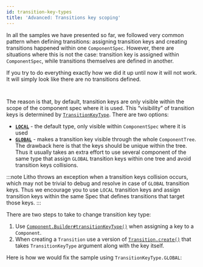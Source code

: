 ```yaml
---
id: transition-key-types
title: 'Advanced: Transitions key scoping'
---
```


In all the samples we have presented so far, we followed very common pattern when defining transitions: assigning transition keys and creating transitions happened within one `ComponentSpec`. However, there are situations where this is not the case: transition key is assigned within `ComponentSpec`, while transitions themselves are defined in another.

If you try to do everything exactly how we did it up until now it will not work. It will simply look like there are no transitions defined.

```java file=../../../sample/src/main/java/com/facebook/samples/litho/animations/docs/keyscope/GlobalKeyParentComponentSpec.java start=not_working_start end=not_working_end
```
```java file=../../../sample/src/main/java/com/facebook/samples/litho/animations/docs/keyscope/GlobalKeyTransitionComponentSpec.java start=not_working_start end=not_working_end
```

The reason is that, by default, transition keys are only visible within the scope of the component spec where it is used. This “visibility” of transition keys is determined by [`TransitionKeyType`](pathname:///javadoc/com/facebook/litho/Transition.TransitionKeyType.html). There are two options:

* [**`LOCAL`**](pathname:///javadoc/com/facebook/litho/Transition.TransitionKeyType.html#LOCAL) - the default type, only visible within `ComponentSpec` where it is used
* [**`GLOBAL`**](pathname:///javadoc/com/facebook/litho/Transition.TransitionKeyType.html#GLOBAL) - makes a transition key visible through the whole `ComponentTree`. The drawback here is that the keys should be unique within the tree. Thus it usually takes an extra effort to use several component of the same type that assign `GLOBAL` transition keys within one tree and avoid transition keys collisions.

:::note
Litho throws an exception when a transition keys collision occurs, which may not be trivial to debug and resolve in case of `GLOBAL` transition keys. Thus we encourage you to use `LOCAL` transition keys and assign transition keys within the same Spec that defines transitions that target those keys.
:::

There are two steps to take to change transition key type:

1. Use [`Component.Builder#transitionKeyType()`](pathname:///javadoc/com/facebook/litho/Component.Builder.html#transitionKeyType-com.facebook.litho.Transition.TransitionKeyType-) when assigning a key to a `Component`.
2. When creating a `Transition` use a version of [`Transition.create()`](pathname:///javadoc/com/facebook/litho/Transition.html#create-com.facebook.litho.Transition.TransitionKeyType-java.lang.String-) that takes `TransitionKeyType` argument along with the key itself.

Here is how we would fix the sample using `TransitionKeyType.GLOBAL`:

```java file=../../../sample/src/main/java/com/facebook/samples/litho/animations/docs/keyscope/GlobalKeyParentComponentSpec.java start=start_working end=end_working
```
```java file=../../../sample/src/main/java/com/facebook/samples/litho/animations/docs/keyscope/GlobalKeyTransitionComponentSpec.java start=start_working end=end_working
```
